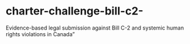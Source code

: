 # charter-challenge-bill-c2-
Evidence-based legal submission against Bill C-2 and systemic human rights violations in Canada”
